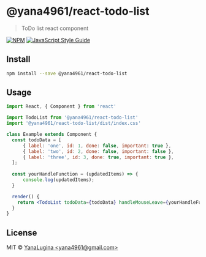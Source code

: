 # @yana4961/react-todo-list

> ToDo list react component

[![NPM](https://img.shields.io/npm/v/@yana4961/react-todo-list.svg)](https://www.npmjs.com/package/@yana4961/react-todo-list) [![JavaScript Style Guide](https://img.shields.io/badge/code_style-standard-brightgreen.svg)](https://standardjs.com)

## Install

```bash
npm install --save @yana4961/react-todo-list
```

## Usage

```jsx
import React, { Component } from 'react'

import TodoList from '@yana4961/react-todo-list'
import '@yana4961/react-todo-list/dist/index.css'

class Example extends Component {
  const todoData = [
      { label: 'one', id: 1, done: false, important: true },
      { label: 'two', id: 2, done: false, important: false },
      { label: 'three', id: 3, done: true, important: true },
  ];
  
  const yourHandleFunction = (updatedItems) => {
      console.log(updatedItems);
  }

  render() {
    return <TodoList todoData={todoData} handleMouseLeave={yourHandleFunction} />
  }
}
```

## License

MIT © [YanaLugina &lt;yana4961@gmail.com&gt;](https://github.com/YanaLugina)
